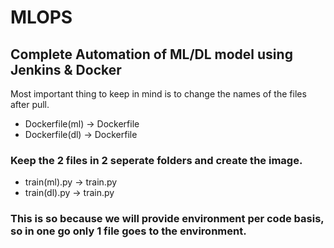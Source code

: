 # MLOPS
## Complete Automation of ML/DL model using Jenkins & Docker

Most important thing to keep in mind is to change the names of the files after pull. 
* Dockerfile(ml) -> Dockerfile
* Dockerfile(dl) -> Dockerfile
### Keep the 2 files in 2 seperate folders and create the image.

* train(ml).py   -> train.py
* train(dl).py   -> train.py
### This is so because we will provide environment per code basis, so in one go only 1 file goes to the environment.
